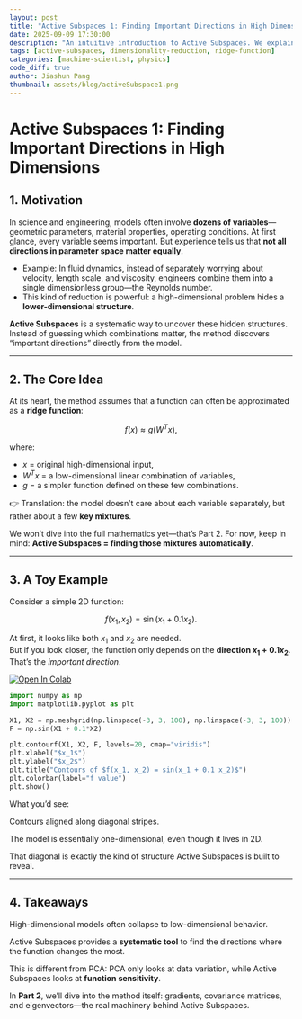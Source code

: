 ```yaml
---
layout: post
title: "Active Subspaces 1: Finding Important Directions in High Dimensions"
date: 2025-09-09 17:30:00
description: "An intuitive introduction to Active Subspaces. We explain why high-dimensional models often hide lower-dimensional structures, connect the idea to ridge functions, and show simple toy examples that reveal how “important directions” emerge."
tags: [active-subspaces, dimensionality-reduction, ridge-function]
categories: [machine-scientist, physics]
code_diff: true
author: Jiashun Pang
thumbnail: assets/blog/activeSubspace1.png
---
```


# Active Subspaces 1: Finding Important Directions in High Dimensions

## 1. Motivation

In science and engineering, models often involve **dozens of variables**—geometric parameters, material properties, operating conditions. At first glance, every variable seems important. But experience tells us that **not all directions in parameter space matter equally**.

- Example: In fluid dynamics, instead of separately worrying about velocity, length scale, and viscosity, engineers combine them into a single dimensionless group—the Reynolds number.  
- This kind of reduction is powerful: a high-dimensional problem hides a **lower-dimensional structure**.

**Active Subspaces** is a systematic way to uncover these hidden structures. Instead of guessing which combinations matter, the method discovers “important directions” directly from the model.

---

## 2. The Core Idea

At its heart, the method assumes that a function can often be approximated as a **ridge function**:

$$
f(x) \approx g(W^T x),
$$

where:

- $x$ = original high-dimensional input,  
- $W^T x$ = a low-dimensional linear combination of variables,  
- $g$ = a simpler function defined on these few combinations.

👉 Translation: the model doesn’t care about each variable separately, but rather about a few **key mixtures**.

We won’t dive into the full mathematics yet—that’s Part 2. For now, keep in mind: **Active Subspaces = finding those mixtures automatically**.

---

## 3. A Toy Example

Consider a simple 2D function:

$$
f(x_1, x_2) = \sin(x_1 + 0.1 x_2).
$$

At first, it looks like both $x_1$ and $x_2$ are needed.  
But if you look closer, the function only depends on the **direction $x_1 + 0.1x_2$**. That’s the *important direction*.

[![Open In Colab](https://colab.research.google.com/assets/colab-badge.svg)](https://colab.research.google.com/github/cocoJ-P/LinearAlgebra-in-MosaicX/blob/main/democode/ActiveSubspace.ipynb)

```python
import numpy as np
import matplotlib.pyplot as plt

X1, X2 = np.meshgrid(np.linspace(-3, 3, 100), np.linspace(-3, 3, 100))
F = np.sin(X1 + 0.1*X2)

plt.contourf(X1, X2, F, levels=20, cmap="viridis")
plt.xlabel("$x_1$")
plt.ylabel("$x_2$")
plt.title("Contours of $f(x_1, x_2) = sin(x_1 + 0.1 x_2)$")
plt.colorbar(label="f value")
plt.show()

```

What you’d see:

Contours aligned along diagonal stripes.

The model is essentially one-dimensional, even though it lives in 2D.

That diagonal is exactly the kind of structure Active Subspaces is built to reveal.

---

## 4. Takeaways

High-dimensional models often collapse to low-dimensional behavior.

Active Subspaces provides a **systematic tool** to find the directions where the function changes the most.

This is different from PCA: PCA only looks at data variation, while Active Subspaces looks at **function sensitivity**.

In **Part 2**, we’ll dive into the method itself: gradients, covariance matrices, and eigenvectors—the real machinery behind Active Subspaces.